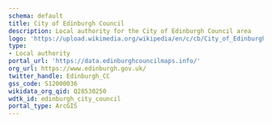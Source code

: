 ```yaml
---
schema: default
title: City of Edinburgh Council
description: Local authority for the City of Edinburgh Council area 
logo: 'https://upload.wikimedia.org/wikipedia/en/c/cb/City_of_Edinburgh_Council_logo%2C_2020.svg'
type:
- Local authority
portal_url: 'https://data.edinburghcouncilmaps.info/'
org_url: https://www.edinburgh.gov.uk/
twitter_handle: Edinburgh_CC
gss_code: S12000036
wikidata_org_qid: Q28530250
wdtk_id: edinburgh_city_council
portal_type: ArcGIS
---
```

